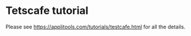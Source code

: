 # Tetscafe tutorial

Please see https://applitools.com/tutorials/testcafe.html for all the details.
